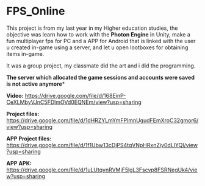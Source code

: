# FPS_Online
This project is from my last year in my Higher education studies, the objective was learn how to work with the **Photon Engine** in Unity, make a fun multiplayer fps for PC and a APP for Android that is linked with the user u created in-game using a server, and let u open lootboxes for obtaining items in-game.

It was a group project, my classmate did the art and i did the programming. 

**The server which allocated the game sessions and accounts were saved is not active anymore***

**Video:** https://drive.google.com/file/d/168EinP-CeXLMbyVJnC5FDlmOVd0EQNEm/view?usp=sharing

**Project files:** https://drive.google.com/file/d/1dHRZYLmYmFPlmnUgudFEmXroC32gmor6/view?usp=sharing

**APP Project files:** https://drive.google.com/file/d/1f1Ubw13cDjPS4tqVNpHRxnZiy0dLlYQI/view?usp=sharing

**APP APK:** https://drive.google.com/file/d/1uLUtqynRVMjF5lgL3Fscvp8FSRNegUk4/view?usp=sharing
